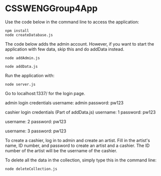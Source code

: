 # CSSWENGGroup4App

Use the code below in the command line to access the application:
```
npm install
node createDatabase.js
```
The code below adds the admin account. However, if you want to start the application with few data, skip this and do addData instead.

```
node addAdmin.js
```

```
node addData.js
```

Run the application with:

```
node server.js
```

Go to localhost:1337/ for the login page.

admin login credentials
username: admin
password: pw123

cashier login credentials (Part of addData.js)
username: 1
password: pw123

username: 2
password: pw123

username: 3
password: pw123

To create a cashier, log in to admin and create an artist. Fill in the artist's name, ID number, and password to create an artist and a cashier. The ID number of the artist will be the username of the cashier.

To delete all the data in the collection, simply type this in the command line:
```
node deleteCollection.js
```